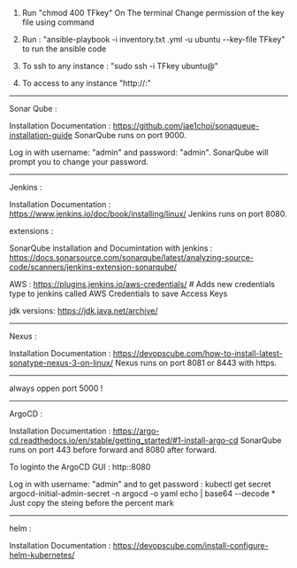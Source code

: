 1. Run "chmod 400 TFkey" On The terminal Change permission of the key file using command

2. Run : "ansible-playbook -i inventory.txt <file>.yml -u ubuntu --key-file TFkey" to run the ansible code

3. To ssh to any instance  : "sudo ssh -i TFkey ubuntu@<ip>"

4. To access to any instance "http://<ip>:<port>"
__________________________________________________________________
Sonar Qube :

Installation Documentation :
https://github.com/jae1choi/sonaqueue-installation-guide
SonarQube runs on port 9000.

Log in with username: "admin" and password: "admin". SonarQube will prompt you to change your password.
__________________________________________________________________
Jenkins :

Installation Documentation :
https://www.jenkins.io/doc/book/installing/linux/
Jenkins runs on port 8080.

extensions :

SonarQube installation and Documintation with jenkins :
https://docs.sonarsource.com/sonarqube/latest/analyzing-source-code/scanners/jenkins-extension-sonarqube/

AWS :
https://plugins.jenkins.io/aws-credentials/  # Adds new credentials type to jenkins called AWS Credentials to save Access Keys

jdk versions:
https://jdk.java.net/archive/
__________________________________________________________________
Nexus : 

Installation Documentation : 
https://devopscube.com/how-to-install-latest-sonatype-nexus-3-on-linux/
Nexus runs on port 8081 or 8443 with https.
__________________________________________________________________

always oppen port 5000 !
__________________________________________________________________
ArgoCD :

Installation Documentation :
https://argo-cd.readthedocs.io/en/stable/getting_started/#1-install-argo-cd
SonarQube runs on port 443 before forward and 8080 after forward.

To loginto the ArgoCD GUI :
http:<clusterip>:8080

Log in with username: "admin" and to get password : 
kubectl get secret argocd-initial-admin-secret -n argocd -o yaml
echo <password> | base64 --decode  * Just copy the steing before the percent mark
__________________________________________________________________
helm : 

Installation Documentation :
https://devopscube.com/install-configure-helm-kubernetes/